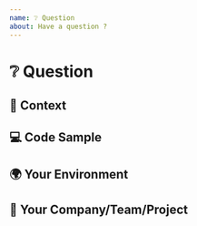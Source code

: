 ```yaml
---
name: ❔ Question
about: Have a question ?
---
```


<!---
Thanks for filing an issue 😄! Before you submit, please read the following:

Search open/closed issues before submitting since someone might have asked the same thing before!
-->

# ❔ Question

<!--- Provide your question here -->

## 🔦 Context

<!--- How has this issue affected you? What are you trying to accomplish? -->

<!--- Providing context helps us come up with a solution that is most useful in the real world -->

## 💻 Code Sample

<!-- If you are seeing an error, please provide a code repository, gist or sample files to reproduce the issue -->

## 🌍 Your Environment

<!--- Include as many relevant details about the environment you experienced the issue in -->

## 🧢 Your Company/Team/Project

<!--- Which company or project is this issue impacting? -->
